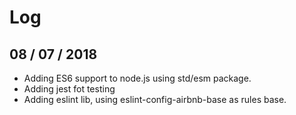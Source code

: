# Log

## 08 / 07 / 2018

* Adding ES6 support to node.js using std/esm package.
* Adding jest fot testing
* Adding eslint lib, using eslint-config-airbnb-base as rules base.
